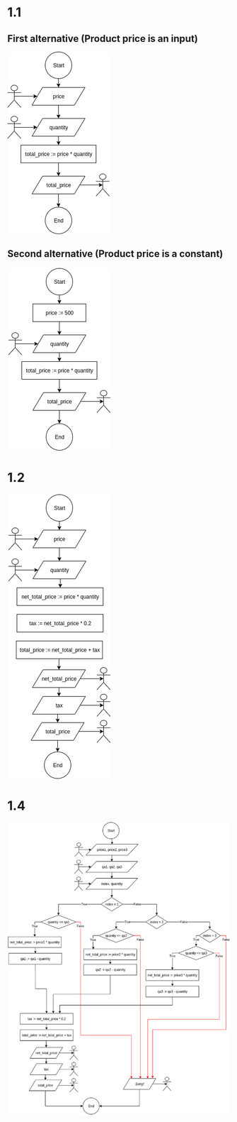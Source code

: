 # 1.1
## First alternative (Product price is an input)
![](images/TCA_1_1_a.png)

## Second alternative (Product price is a constant)
![](images/TCA_1_1_b.png)

# 1.2
![](images/TCA_1_2.png)

# 1.4
![](images/TCA_1_4.png)
